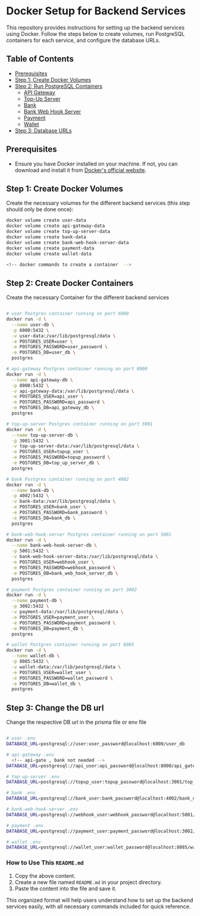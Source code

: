 # Docker Setup for Backend Services

This repository provides instructions for setting up the backend services using Docker. Follow the steps below to create volumes, run PostgreSQL containers for each service, and configure the database URLs.

## Table of Contents
- [Prerequisites](#prerequisites)
- [Step 1: Create Docker Volumes](#step-1-create-docker-volumes)
- [Step 2: Run PostgreSQL Containers](#step-2-run-postgresql-containers)
  - [API Gateway](#1-api-gateway)
  - [Top-Up Server](#2-top-up-server)
  - [Bank](#3-bank)
  - [Bank Web Hook Server](#4-bank-web-hook-server)
  - [Payment](#5-payment)
  - [Wallet](#6-wallet)
- [Step 3: Database URLs](#step-3-database-urls)

## Prerequisites

- Ensure you have Docker installed on your machine. If not, you can download and install it from [Docker's official website](https://www.docker.com/products/docker-desktop).

## Step 1: Create Docker Volumes

Create the necessary volumes for the different backend services (this step should only be done once):

```bash
docker volume create user-data
docker volume create api-gateway-data
docker volume create top-up-server-data
docker volume create bank-data
docker volume create bank-web-hook-server-data
docker volume create payment-data
docker volume create wallet-data

<!-- docker commands to create a container  -->

```

## Step 2: Create Docker Containers
Create the necessary Container for the different backend services
```bash

# user Postgres container running on port 6000
docker run -d \
  --name user-db \
  -p 6000:5432 \
  -v user-data:/var/lib/postgresql/data \
  -e POSTGRES_USER=user \
  -e POSTGRES_PASSWORD=user_password \
  -e POSTGRES_DB=user_db \
  postgres

# api-gateway Postgres container running on port 8000
docker run -d \
  --name api-gateway-db \
  -p 8000:5432 \
  -v api-gateway-data:/var/lib/postgresql/data \
  -e POSTGRES_USER=api_user \
  -e POSTGRES_PASSWORD=api_password \
  -e POSTGRES_DB=api_gateway_db \
  postgres

# top-up-server Postgres container running on port 3001
docker run -d \
  --name top-up-server-db \
  -p 3001:5432 \
  -v top-up-server-data:/var/lib/postgresql/data \
  -e POSTGRES_USER=topup_user \
  -e POSTGRES_PASSWORD=topup_password \
  -e POSTGRES_DB=top_up_server_db \
  postgres

# bank Postgres container running on port 4002
docker run -d \
  --name bank-db \
  -p 4002:5432 \
  -v bank-data:/var/lib/postgresql/data \
  -e POSTGRES_USER=bank_user \
  -e POSTGRES_PASSWORD=bank_password \
  -e POSTGRES_DB=bank_db \
  postgres

# bank-web-hook-server Postgres container running on port 5001
docker run -d \
  --name bank-web-hook-server-db \
  -p 5001:5432 \
  -v bank-web-hook-server-data:/var/lib/postgresql/data \
  -e POSTGRES_USER=webhook_user \
  -e POSTGRES_PASSWORD=webhook_password \
  -e POSTGRES_DB=bank_web_hook_server_db \
  postgres

# payment Postgres container running on port 3002
docker run -d \
  --name payment-db \
  -p 3002:5432 \
  -v payment-data:/var/lib/postgresql/data \
  -e POSTGRES_USER=payment_user \
  -e POSTGRES_PASSWORD=payment_password \
  -e POSTGRES_DB=payment_db \
  postgres

# wallet Postgres container running on port 8085
docker run -d \
  --name wallet-db \
  -p 8085:5432 \
  -v wallet-data:/var/lib/postgresql/data \
  -e POSTGRES_USER=wallet_user \
  -e POSTGRES_PASSWORD=wallet_password \
  -e POSTGRES_DB=wallet_db \
  postgres

```

## Step 3: Change the DB url

Change the respective DB url in the prisma file or env file
```bash

# user .env
DATABASE_URL=postgresql://user:user_password@localhost:6000/user_db

# api-gateway .env
  <!-- api-gate , bank not needed -->
DATABASE_URL=postgresql://api_user:api_password@localhost:8000/api_gateway_db 

# top-up-server .env
DATABASE_URL=postgresql://topup_user:topup_password@localhost:3001/top_up_server_db

# bank .env
DATABASE_URL=postgresql://bank_user:bank_password@localhost:4002/bank_db

# bank-web-hook-server .env
DATABASE_URL=postgresql://webhook_user:webhook_password@localhost:5001/bank_web_hook_server_db

# payment .env
DATABASE_URL=postgresql://payment_user:payment_password@localhost:3002/payment_db

# wallet .env
DATABASE_URL=postgresql://wallet_user:wallet_password@localhost:8085/wallet_db
```
### How to Use This `README.md`
1. Copy the above content.
2. Create a new file named `README.md` in your project directory.
3. Paste the content into the file and save it.

This organized format will help users understand how to set up the backend services easily, with all necessary commands included for quick reference.

